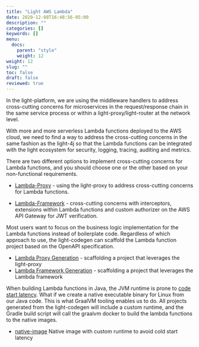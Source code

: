 ```yaml
---
title: "Light AWS Lambda"
date: 2020-12-08T16:48:56-05:00
description: ""
categories: []
keywords: []
menu:
  docs:
    parent: "style"
    weight: 12
weight: 12
slug: ""
toc: false
draft: false
reviewed: true
---
```


In the light-platform, we are using the middleware handlers to address cross-cutting concerns for microservices in the request/response chain in the same service process or within a light-proxy/light-router at the network level. 

With more and more serverless Lambda functions deployed to the AWS cloud, we need to find a way to address the cross-cutting concerns in the same fashion as the light-4j so that the Lambda functions can be integrated with the light ecosystem for security, logging, tracing, auditing and metrics. 

There are two different options to implement cross-cutting concerns for Lambda functions, and you should choose one or the other based on your non-functional requirements. 

* [Lambda-Proxy][] - using the light-proxy to address cross-cutting concerns for Lambda functions. 

* [Lambda-Framework][] - cross-cutting concerns with interceptors, extensions within Lambda functions and custom authorizer on the AWS API Gateway for JWT verification.

Most users want to focus on the business logic implementation for the Lambda functions instead of boilerplate code. Regardless of which approach to use, the light-codegen can scaffold the Lambda function project based on the OpenAPI specification. 

* [Lambda Proxy Generation][] - scaffolding a project that leverages the light-proxy
* [Lambda Framework Generation][] - scaffolding a project that leverages the Lambda framework

When building Lambda functions in Java, the JVM runtime is prone to [code start latency](https://hackernoon.com/im-afraid-you-re-thinking-about-aws-lambda-cold-starts-all-wrong-7d907f278a4f). What if we create a native executable binary for Linux from our Java code. This is what GraalVM tooling enables us to do. All projects generated from the light-codegen will include a custom runtime, and the Gradle build script will call the graalvm docker to build the lambda functions to the native images.

* [native-image][] Native image with custom runtime to avoid cold start latency


[Lambda-Proxy]: /style/light-aws-lambda/lambda-proxy/
[Lambda-Framework]: /style/light-aws-lambda/lambda-framework/
[Lambda Proxy Generation]: /style/light-aws-lambda/codegen-proxy/
[Lambda Framework Generation]: /style/light-aws-lambda/codegen-framework/
[native-image]: /style/light-aws-lambda/native-image/

